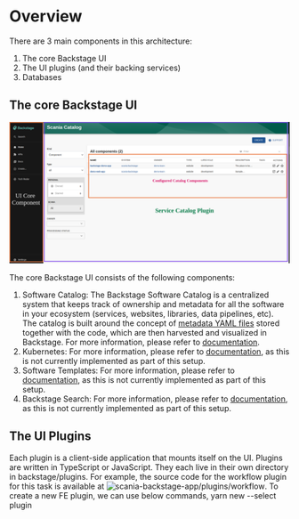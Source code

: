# Overview

There are 3 main components in this architecture:
1. The core Backstage UI
2. The UI plugins (and their backing services)
3. Databases

## The core Backstage UI

![core-backstage-ui](./assets/core-backstage-ui.png)

The core Backstage UI consists of the following components:
1. Software Catalog: The Backstage Software Catalog is a centralized system that keeps track of ownership and metadata for all the software in your ecosystem (services, websites, libraries, data pipelines, etc). The catalog is built around the concept of [metadata YAML files](https://backstage.io/docs/features/software-catalog/descriptor-format/) stored together with the code, which are then harvested and visualized in Backstage. For more information, please refer to [documentation](https://backstage.io/docs/features/software-catalog/).
2. Kubernetes: For more information, please refer to [documentation](https://backstage.io/docs/features/kubernetes/), as this is not currently implemented as part of this setup.
3. Software Templates: For more information, please refer to [documentation](https://backstage.io/docs/features/software-templates/), as this is not currently implemented as part of this setup.
4. Backstage Search: For more information, please refer to [documentation](https://backstage.io/docs/features/search/), as this is not currently implemented as part of this setup.

## The UI Plugins

Each plugin is a client-side application that mounts itself on the UI. Plugins are written in TypeScript or JavaScript. They each live in their own directory in backstage/plugins. For example, the source code for the workflow plugin for this task is available at ![scania-backstage-app/plugins/workflow](https://github.com/brahmdev/scania-backstage-app/tree/main/plugins/workflow).
To create a new FE plugin, we can use below commands,
yarn new --select plugin



